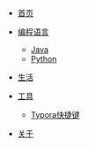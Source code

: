 <!-- _navbar.md -->
* [首页](/)

* [编程语言]()
  * [Java]()
  * [Python]()

* [生活]()

* [工具](Tools)
  * [Typora快捷键](Tools/typora快捷键.md)
* [关于]()